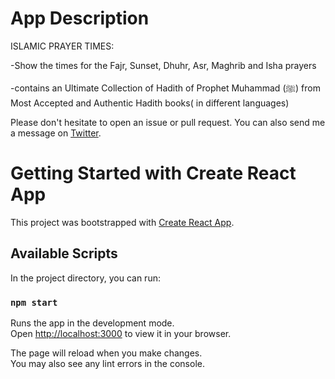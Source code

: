 # App Description

ISLAMIC PRAYER TIMES:

-Show the times for the Fajr, Sunset, Dhuhr, Asr, Maghrib and Isha prayers

-contains an Ultimate Collection of Hadith of Prophet Muhammad (ﷺ) from Most Accepted and Authentic Hadith books( in different languages)

Please don't hesitate to open an issue or pull request. You can also send me a message on [Twitter](https://twitter.com/KhaoulaKhemiri).







# Getting Started with Create React App

This project was bootstrapped with [Create React App](https://github.com/facebook/create-react-app).

## Available Scripts

In the project directory, you can run:

### `npm start`

Runs the app in the development mode.\
Open [http://localhost:3000](http://localhost:3000) to view it in your browser.

The page will reload when you make changes.\
You may also see any lint errors in the console.

